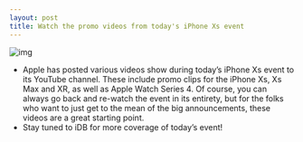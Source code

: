 ```yaml
---
layout: post
title: Watch the promo videos from today's iPhone Xs event
---
```

![img](http://media.idownloadblog.com/wp-content/uploads/2018/09/iPhone-Xs-gold-AR-gaming-hero-001.jpg)
* Apple has posted various videos show during today’s iPhone Xs event to its YouTube channel. These include promo clips for the iPhone Xs, Xs Max and XR, as well as Apple Watch Series 4. Of course, you can always go back and re-watch the event in its entirety, but for the folks who want to just get to the mean of the big announcements, these videos are a great starting point.
* Stay tuned to iDB for more coverage of today’s event!

